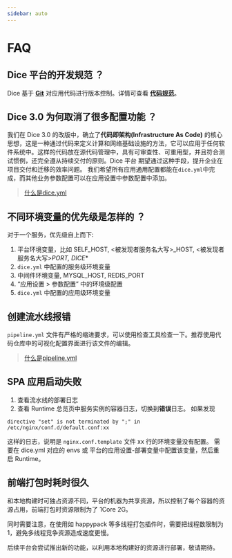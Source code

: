 ```yaml
---
sidebar: auto
---
```


# FAQ

## Dice 平台的开发规范 ？

Dice 基于 [**Git**](https://git-scm.com/book/zh/v2/%E8%B5%B7%E6%AD%A5-%E5%85%B3%E4%BA%8E%E7%89%88%E6%9C%AC%E6%8E%A7%E5%88%B6) 对应用代码进行版本控制。详情可查看 [**代码规范**](/spec/code-manage.md)。

## Dice 3.0 为何取消了很多配置功能 ？

我们在 Dice 3.0 的改版中，确立了**代码即架构(Infrastructure As Code)** 的核心思想，这是一种通过代码来定义计算和网络基础设施的方法，它可以应用于任何软件系统中。这样的代码放在源代码管理中，具有可审查性、可重用型，并且符合测试惯例，还完全遵从持续交付的原则。Dice 平台 期望通过这种手段，提升企业在项目交付和迁移的效率问题。
我们希望所有应用通用配置都能在`dice.yml`中完成，而其他业务参数配置可以在应用设置中参数配置中添加。

> [什么是dice.yml](/latest/manual/deploy/dice-yml.html)

## 不同环境变量的优先级是怎样的 ？
对于一个服务，优先级自上而下:

1. 平台环境变量，比如 SELF_HOST, <被发现者服务名大写>_HOST, <被发现者服务名大写>_PORT, DICE_*
2. `dice.yml` 中配置的服务级环境变量
3. 中间件环境变量, MYSQL_HOST, REDIS_PORT
4. “应用设置 > 参数配置” 中的环境级配置
5. `dice.yml` 中配置的应用级环境变量

## 创建流水线报错

`pipeline.yml` 文件有严格的缩进要求，可以使用检查工具检查一下。推荐使用代码仓库中的可视化配置界面进行该文件的编辑。

> [什么是pipeline.yml](/latest/manual/deploy/pipeline.html)

## SPA 应用启动失败

1. 查看流水线的部署日志
2. 查看 Runtime 总览页中服务实例的容器日志，切换到**错误**日志。
如果发现

```nginx
directive "set" is not terminated by ";" in /etc/nginx/conf.d/default.conf:xx
```

这样的日志，说明是 `nginx.conf.template` 文件 xx 行的环境变量没有配置。
需要在 dice.yml 对应的 envs 或 平台的应用设置-部署变量中配置该变量，然后重启 Runtime。

## 前端打包时耗时很久

和本地构建时可独占资源不同，平台的机器为共享资源，所以控制了每个容器的资源占用，前端打包时资源限制为了 1Core 2G。

同时需要注意，在使用如 happypack 等多线程打包插件时，需要把线程数限制为1，避免多线程竞争资源造成速度更慢。

后续平台会尝试推出新的功能，以利用本地构建好的资源进行部署，敬请期待。
